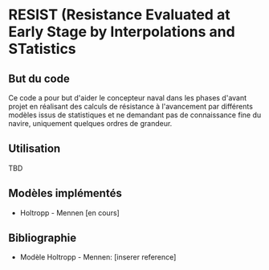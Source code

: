 RESIST (Resistance Evaluated at Early Stage by Interpolations and STatistics
============

But du code
------------
Ce code a pour but d'aider le concepteur naval dans les phases d'avant projet en réalisant des calculs de résistance à l'avancement par différents modèles issus de statistiques et ne demandant pas de connaissance fine du navire, uniquement quelques ordres de grandeur. 


Utilisation
------------
TBD


Modèles implémentés
------------

* Holtropp - Mennen [en cours]


Bibliographie
------------
* Modèle Holtropp - Mennen: [inserer reference]

